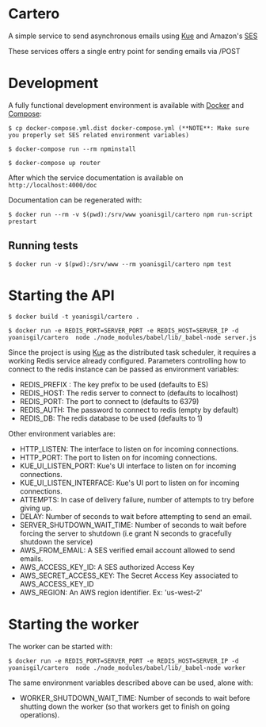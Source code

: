 # Cartero

A simple service to send asynchronous emails using [Kue](https://github.com/Automattic/kue) and Amazon's [SES](http://aws.amazon.com/ses/)
 
These services offers a single entry point for sending emails via /POST

# Development

A fully functional development environment is available with [Docker](https://docs.docker.com/installation/) and [Compose](https://docs.docker.com/compose/install/):

    $ cp docker-compose.yml.dist docker-compose.yml (**NOTE**: Make sure you properly set SES related environment variables)

    $ docker-compose run --rm npminstall
    
    $ docker-compose up router

After which the service documentation is available on `http://localhost:4000/doc`

Documentation can be regenerated with:

    $ docker run --rm -v $(pwd):/srv/www yoanisgil/cartero npm run-script prestart
    
## Running tests

    $ docker run -v $(pwd):/srv/www --rm yoanisgil/cartero npm test


# Starting the API

    $ docker build -t yoanisgil/cartero .

    $ docker run -e REDIS_PORT=SERVER_PORT -e REDIS_HOST=SERVER_IP -d yoanisgil/cartero  node ./node_modules/babel/lib/_babel-node server.js

Since the project is using [Kue](https://github.com/Automattic/kue) as the distributed task scheduler, it requires a working Redis service already configured. Parameters controlling how to connect to the redis instance can be passed as environment variables:

- REDIS_PREFIX : The key prefix to be used (defaults to ES)
- REDIS_HOST: The redis server to connect to (defaults to localhost)
- REDIS_PORT: The port to connect to (defaults to 6379)
- REDIS_AUTH: The password to connect to redis (empty by default)
- REDIS_DB: The redis database to be used (defaults to 1)

Other environment variables are:

- HTTP_LISTEN: The interface to listen on for incoming connections.
- HTTP_PORT: The port to listen on for incoming connections.
- KUE_UI_LISTEN_PORT: Kue's UI interface to listen on for incoming connections.
- KUE_UI_LISTEN_INTERFACE: Kue's UI port to listen on for incoming connections.
- ATTEMPTS: In case of delivery failure, number of attempts to try before giving up.
- DELAY: Number of seconds to wait before attempting to send an email.
- SERVER_SHUTDOWN_WAIT_TIME: Number of seconds to wait before forcing the server to shutdown (i.e grant N seconds to gracefully shutdown the service)
- AWS_FROM_EMAIL: A SES verified email account allowed to send emails.
- AWS_ACCESS_KEY_ID: A SES authorized Access Key
- AWS_SECRET_ACCESS_KEY: The Secret Access Key associated to AWS_ACCESS_KEY_ID
- AWS_REGION: An AWS region identifier. Ex: 'us-west-2'

# Starting the worker

The worker can be started with:

    $ docker run -e REDIS_PORT=SERVER_PORT -e REDIS_HOST=SERVER_IP -d yoanisgil/cartero  node ./node_modules/babel/lib/_babel-node worker

The same environment variables described above can be used, alone with:

- WORKER_SHUTDOWN_WAIT_TIME: Number of seconds to wait before shutting down the worker (so that workers get to finish on going operations).
